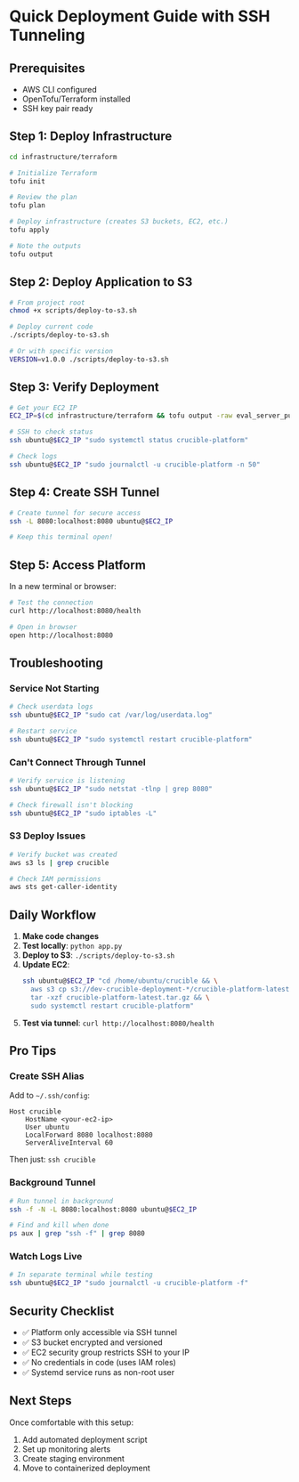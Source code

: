# Quick Deployment Guide with SSH Tunneling

## Prerequisites
- AWS CLI configured
- OpenTofu/Terraform installed
- SSH key pair ready

## Step 1: Deploy Infrastructure

```bash
cd infrastructure/terraform

# Initialize Terraform
tofu init

# Review the plan
tofu plan

# Deploy infrastructure (creates S3 buckets, EC2, etc.)
tofu apply

# Note the outputs
tofu output
```

## Step 2: Deploy Application to S3

```bash
# From project root
chmod +x scripts/deploy-to-s3.sh

# Deploy current code
./scripts/deploy-to-s3.sh

# Or with specific version
VERSION=v1.0.0 ./scripts/deploy-to-s3.sh
```

## Step 3: Verify Deployment

```bash
# Get your EC2 IP
EC2_IP=$(cd infrastructure/terraform && tofu output -raw eval_server_public_ip)

# SSH to check status
ssh ubuntu@$EC2_IP "sudo systemctl status crucible-platform"

# Check logs
ssh ubuntu@$EC2_IP "sudo journalctl -u crucible-platform -n 50"
```

## Step 4: Create SSH Tunnel

```bash
# Create tunnel for secure access
ssh -L 8080:localhost:8080 ubuntu@$EC2_IP

# Keep this terminal open!
```

## Step 5: Access Platform

In a new terminal or browser:
```bash
# Test the connection
curl http://localhost:8080/health

# Open in browser
open http://localhost:8080
```

## Troubleshooting

### Service Not Starting
```bash
# Check userdata logs
ssh ubuntu@$EC2_IP "sudo cat /var/log/userdata.log"

# Restart service
ssh ubuntu@$EC2_IP "sudo systemctl restart crucible-platform"
```

### Can't Connect Through Tunnel
```bash
# Verify service is listening
ssh ubuntu@$EC2_IP "sudo netstat -tlnp | grep 8080"

# Check firewall isn't blocking
ssh ubuntu@$EC2_IP "sudo iptables -L"
```

### S3 Deploy Issues
```bash
# Verify bucket was created
aws s3 ls | grep crucible

# Check IAM permissions
aws sts get-caller-identity
```

## Daily Workflow

1. **Make code changes**
2. **Test locally**: `python app.py`
3. **Deploy to S3**: `./scripts/deploy-to-s3.sh`
4. **Update EC2**: 
   ```bash
   ssh ubuntu@$EC2_IP "cd /home/ubuntu/crucible && \
     aws s3 cp s3://dev-crucible-deployment-*/crucible-platform-latest.tar.gz . && \
     tar -xzf crucible-platform-latest.tar.gz && \
     sudo systemctl restart crucible-platform"
   ```
5. **Test via tunnel**: `curl http://localhost:8080/health`

## Pro Tips

### Create SSH Alias
Add to `~/.ssh/config`:
```
Host crucible
    HostName <your-ec2-ip>
    User ubuntu
    LocalForward 8080 localhost:8080
    ServerAliveInterval 60
```

Then just: `ssh crucible`

### Background Tunnel
```bash
# Run tunnel in background
ssh -f -N -L 8080:localhost:8080 ubuntu@$EC2_IP

# Find and kill when done
ps aux | grep "ssh -f" | grep 8080
```

### Watch Logs Live
```bash
# In separate terminal while testing
ssh ubuntu@$EC2_IP "sudo journalctl -u crucible-platform -f"
```

## Security Checklist

- ✅ Platform only accessible via SSH tunnel
- ✅ S3 bucket encrypted and versioned
- ✅ EC2 security group restricts SSH to your IP
- ✅ No credentials in code (uses IAM roles)
- ✅ Systemd service runs as non-root user

## Next Steps

Once comfortable with this setup:
1. Add automated deployment script
2. Set up monitoring alerts
3. Create staging environment
4. Move to containerized deployment